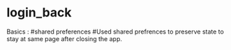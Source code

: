 # login_back
Basics :
#shared preferences
#Used shared prefrences to preserve state to stay at same page after closing the app.
